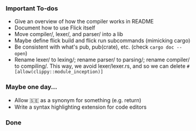 ### Important To-dos

- Give an overview of how the compiler works in README
- Document how to use Flick itself
- Move compiler/, lexer/, and parser/ into a lib
- Maybe define flick build and flick run subcommands (mimicking cargo)
- Be consistent with what's pub, pub(crate), etc. (check `cargo doc --open`)
- Rename lexer/ to lexing/; rename parser/ to parsing/; rename compiler/ to compiling/. This way, we avoid lexer/lexer.rs, and so we can delete `#[allow(clippy::module_inception)]`

### Maybe one day...
- Allow 🇸🇪 as a synonym for something (e.g. return)
- Write a syntax highlighting extension for code editors

### Done